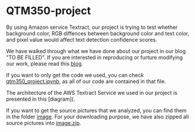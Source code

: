 # QTM350-project

By using Amazon service Textract, our project is trying to test whether background color, RGB diffences between background color and text color, and pixel value would affect text detection confidence scores.

We have walked through what we have done about our project in our blog "TO BE FILLED". If you are interested in reproducing or furture modifying our work, please read this [blog](https://finalprojectqtm350.s3.amazonaws.com/qtm350_project.html).

If you want to only get the code we used, you can check [qtm350_project.ipynb](qtm350_project.ipynb), as all of our code are contained in that file.

The architecture of the AWS Textract Service we used in our project is presented in this [diagram](.

If you want to get the source pictures that we analyzed, you can find them in the folder [image](image). For your downloading purpose, we have also zipped all source pictures into [image.zip](image.zip).

